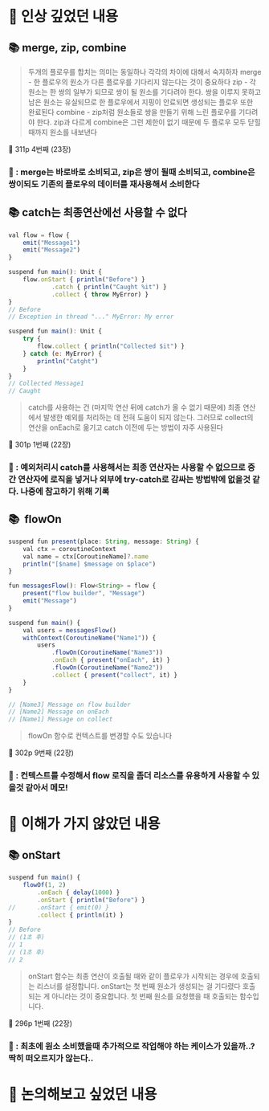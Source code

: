 # 📌 인상 깊었던 내용

## **📚 merge, zip, combine**

> 두개의 플로우를 합치는 의미는 동일하나 각각의 차이에 대해서 숙지하자
merge - 한 플로우의 원소가 다른 플로우를 기다리지 않는다는 것이 중요하다
zip - 각 원소는 한 쌍의 일부가 되므로 쌍이 될 원소를 기다려야 한다. 쌍을 이루지 못하고 남은 원소는 유실되므로 한 플로우에서 지핑이 안료되면 생성되는 플로우 또한 완료된다
combine - zip처럼 원소들로 쌍을 만들기 위해 느린 플로우를 기다려야 한다. zip과 다르게 combine은 그런 제한이 없기 때문에 두 플로우 모두 닫힐 때까지 원소를 내보낸다

📕 311p 4번째 (23장)
> 

### **🧐 : merge는 바로바로 소비되고, zip은 쌍이 될때 소비되고, combine은 쌍이되도 기존의 플로우의 데이터를 재사용해서 소비한다**

## **📚 catch는 최종연산에선 사용할 수 없다**

```jsx
val flow = flow {
	emit("Message1")
	emit("Message2")
}

suspend fun main(): Unit {
	flow.onStart { println("Before") }
			.catch { println("Caught %it") }
			.collect { throw MyError) }
}
// Before
// Exception in thread "..." MyError: My error

suspend fun main(): Unit {
	try {
		flow.collect { println("Collected $it") }
	} catch (e: MyError) {
		println("Catght")
	}
}
// Collected Message1
// Caught
```

> catch를 사용하는 건 (마지막 연산 뒤에 catch가 올 수 없기 때문에) 최종 연산에서 발생한 예외를 처리하는 데 전혀 도움이 되지 않는다. 
그러므로 collect의 연산을 onEach로 옮기고 catch 이전에 두는 방법이 자주 사용된다

📕 301p 1번째 (22장)
> 

### **🧐 : 예외처리시 catch를 사용해서는 최종 연산자는 사용할 수 없으므로 중간 연산자에 로직을 넣거나 외부에 try-catch로 감싸는 방법밖에 없을것 같다. 나중에 참고하기 위해 기록**

## **📚  flowOn**

```jsx
suspend fun present(place: String, message: String) {
	val ctx = coroutineContext
	val name = ctx[CoroutineName]?.name
	println("[$name] $message on $place")
}

fun messagesFlow(): Flow<String> = flow {
	present("flow builder", "Message")
	emit("Message")
}

suspend fun main() {
	val users = messagesFlow()
	withContext(CoroutineName("Name1")) {
		users
			.flowOn(CoroutineName("Name3"))
			.onEach { present("onEach", it) }
			.flowOn(CoroutineName("Name2"))
			.collect { present("collect", it) }
	}
}

// [Name3] Message on flow builder
// [Name2] Message on onEach
// [Name1] Message on collect
```

> flowOn 함수로 컨텍스트를 변경할 수도 있습니다

📕 302p 9번째 (22장)
> 

### **🧐 : 컨텍스트를 수정해서 flow 로직을 좀더 리소스를 유용하게 사용할 수 있을것 같아서 메모!**

# 📌 이해가 가지 않았던 내용

## **📚 onStart**

```jsx
suspend fun main() {
	flowOf(1, 2)
		.onEach { delay(1000) }
		.onStart { println("Before") }
//		.onStart { emit(0) }
		.collect { println(it) }
}
// Before
// (1초 후)
// 1
// (1초 후)
// 2
```

> onStart 함수는 최종 연산이 호출될 때와 같이 플로우가 시작되는 경우에 호출되는 리스너를 설정합니다. onStart는 첫 번째 원소가 생성되는 걸 기다렸다 호출되는 게 아니라는 것이 중요합니다. 첫 번째 원소를 요청했을 때 호출되는 함수입니다.

📕 296p 1번째 (22장)
> 

### **🧐 : 최초에 원소 소비했을때 추가적으로 작업해야 하는 케이스가 있을까..? 딱히 떠오르지가 않는다..**

# 📌 논의해보고 싶었던 내용
